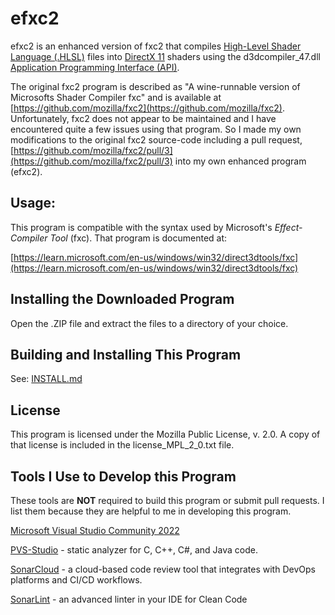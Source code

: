 # efxc2

efxc2 is an enhanced version of fxc2 that compiles [High-Level Shader Language (.HLSL)](https://learn.microsoft.com/en-us/windows/win32/direct3dhlsl/dx-graphics-hlsl) files into [DirectX 11](https://learn.microsoft.com/en-us/windows/win32/directx) shaders using the 
d3dcompiler_47.dll [Application Programming Interface (API)](https://learn.microsoft.com/en-us/windows/win32/api/d3dcompiler/).

The original fxc2 program is described as "A wine-runnable version of Microsofts Shader Compiler fxc" and 
is available at [https://github.com/mozilla/fxc2](https://github.com/mozilla/fxc2).  Unfortunately,
fxc2 does not appear to be maintained and I have encountered
quite a few issues using that program.  So I made my own modifications to the original fxc2 source-code 
including a pull request, [https://github.com/mozilla/fxc2/pull/3](https://github.com/mozilla/fxc2/pull/3) into my own 
enhanced program (efxc2).

## Usage:

This program is compatible with the syntax used by Microsoft's 
*Effect-Compiler Tool* (fxc).  That program is documented at:

[https://learn.microsoft.com/en-us/windows/win32/direct3dtools/fxc](https://learn.microsoft.com/en-us/windows/win32/direct3dtools/fxc)

## Installing the Downloaded Program

Open the .ZIP file and extract the files to a directory of your choice.

## Building and Installing This Program

See: [INSTALL.md](INSTALL.md)

## License

This program is licensed under the Mozilla Public License, v. 2.0.  A copy
of that license is included in the license_MPL_2_0.txt file.

## Tools I Use to Develop this Program

These tools are **NOT** required to build this program or submit pull requests.  I list them because they are helpful to me in developing this program.

[Microsoft Visual Studio Community 2022](https://visualstudio.microsoft.com/vs/community/)

[PVS-Studio](https://pvs-studio.com/pvs-studio/?utm_source=website&utm_medium=github&utm_campaign=open_source) - static analyzer for C, C++, C#, and Java code.

[SonarCloud](https://www.sonarsource.com/products/sonarcloud/) - a cloud-based code review tool that integrates with DevOps platforms and CI/CD workflows.

[SonarLint](https://www.sonarsource.com/products/sonarlint/) - an advanced linter in your IDE for Clean Code
